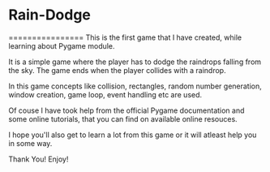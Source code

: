 # Rain-Dodge
================
 This is the first game that I have created, while learning about Pygame module.

 It is a simple game where the player has to dodge the raindrops falling from the sky.
 The game ends when the player collides with a raindrop.

 In this game concepts like collision, rectangles, random number generation, window creation, game loop, event handling etc are used.

 Of couse I have took help from the official Pygame documentation and some online tutorials, that you can find on available online resouces.

I hope you'll also get to learn a lot from this game or it will atleast help you in some way.

Thank You!
Enjoy!
